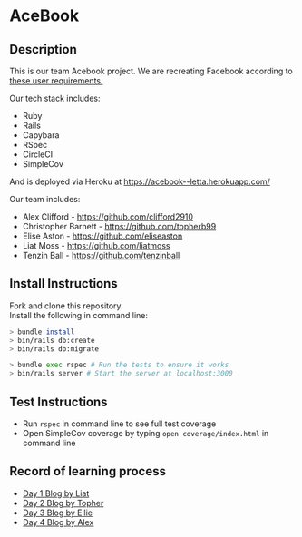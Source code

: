 # AceBook

## Description

This is our team Acebook project. We are recreating Facebook according to [these user requirements.](https://trello.com/b/fyDiPy6k/acebook-letta)

Our tech stack includes:
* Ruby
* Rails
* Capybara
* RSpec
* CircleCI
* SimpleCov

And is deployed via Heroku at https://acebook--letta.herokuapp.com/

Our team includes:
* Alex Clifford - https://github.com/clifford2910
* Christopher Barnett - https://github.com/topherb99
* Elise Aston - https://github.com/eliseaston
* Liat Moss - https://github.com/liatmoss
* Tenzin Ball - https://github.com/tenzinball

## Install Instructions

Fork and clone this repository.<br>
Install the following in command line:
```bash
> bundle install
> bin/rails db:create
> bin/rails db:migrate

> bundle exec rspec # Run the tests to ensure it works
> bin/rails server # Start the server at localhost:3000
```

## Test Instructions

* Run `rspec` in command line to see full test coverage
* Open SimpleCov coverage by typing `open coverage/index.html` in command line

## Record of learning process

* [Day 1 Blog by Liat](https://medium.com/@acebook.makers/creation-of-acebook-5345aa4ef6ab)
* [Day 2 Blog by Topher](https://medium.com/@acebook.makers/setting-up-ci-discovering-devise-103044c0415e)
* [Day 3 Blog by Ellie](https://medium.com/@acebook.makers/day-3-rail-up-for-the-magical-mystery-tour-3a377fbd683b)
* [Day 4 Blog by Alex](https://medium.com/@acebook.makers/please-keep-your-arms-and-legs-inside-the-rollercoaster-at-all-times-enjoy-the-ride-8b7948e5a807)
